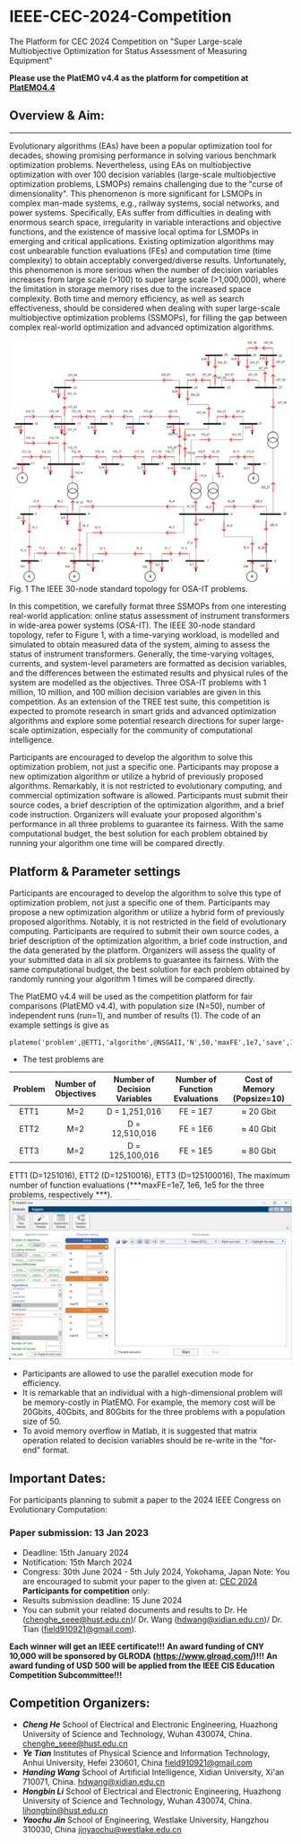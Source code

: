 # IEEE-CEC-2024-Competition
The Platform for CEC 2024 Competition on "Super Large-scale Multiobjective Optimization for Status Assessment of Measuring Equipment"

**Please use the PlatEMO v4.4 as the platform for competition at [PlatEMO4.4](https://github.com/ChengHust/IEEE-CEC-2024-Competition/tree/master)**

## Overview & Aim:
***
  Evolutionary algorithms (EAs) have been a popular optimization tool for decades, showing promising performance in solving various benchmark optimization problems. Nevertheless, using EAs on multiobjective optimization with over 100 decision variables (large-scale multiobjective optimization problems, LSMOPs) remains challenging due to the "curse of dimensionality". This phenomenon is more significant for LSMOPs in complex man-made systems, e.g., railway systems, social networks, and power systems. Specifically, EAs suffer from difficulties in dealing with enormous search space, irregularity in variable interactions and objective functions, and the existence of massive local optima for LSMOPs in emerging and critical applications. Existing optimization algorithms may cost unbearable function evaluations (FEs) and computation time (time complexity) to obtain acceptably converged/diverse results. Unfortunately, this phenomenon is more serious when the number of decision variables increases from large scale (>100) to super large scale (>1,000,000), where the limitation in storage memory rises due to the increased space complexity. Both time and memory efficiency, as well as search effectiveness, should be considered when dealing with super large-scale multiobjective optimization problems (SSMOPs), for filling the gap between complex real-world optimization and advanced optimization algorithms.

<img src="https://github.com/ChengHust/IEEE-CEC-2024-Competition/blob/main/CEC0_IEEE_30_nodes.png" />
Fig. 1 The IEEE 30-node standard topology for OSA-IT problems.


In this competition, we carefully format three SSMOPs from one interesting real-world application: online status assessment of instrument transformers in wide-area power systems (OSA-IT). The IEEE 30-node standard topology, refer to Figure 1, with a time-varying workload, is modelled and simulated to obtain measured data of the system, aiming to assess the status of instrument transformers. Generally, the time-varying voltages, currents, and system-level parameters are formatted as decision variables, and the differences between the estimated results and physical rules of the system are modelled as the objectives. Three OSA-IT problems with 1 million, 10 million, and 100 million decision variables are given in this competition.
As an extension of the TREE test suite, this competition is expected to promote research in smart grids and advanced optimization algorithms and explore some potential research directions for super large-scale optimization, especially for the community of computational intelligence.

Participants are encouraged to develop the algorithm to solve this optimization problem, not just a specific one. 
Participants may propose a new optimization algorithm or utilize a hybrid of previously proposed algorithms.
Remarkably, it is not restricted to evolutionary computing, and commercial optimization software is allowed. 
Participants must submit their source codes, a brief description of the optimization algorithm, and a brief code instruction. 
Organizers will evaluate your proposed algorithm's performance in all three problems to guarantee its fairness. 
With the same computational budget, the best solution for each problem obtained by running your algorithm one time will be compared directly.

## Platform & Parameter settings
Participants are encouraged to develop the algorithm to solve this type of optimization problem, not just a specific one of them. Participants may propose a new optimization algorithm or utilize a hybrid form of previously proposed algorithms. Notably, it is not restricted in the field of evolutionary computing. Participants are required to submit their own source codes, a brief description of the optimization algorithm, a brief code instruction, and the data generated by the platform. Organizers will assess the quality of your submitted data in all six problems to guarantee its fairness. With the same computational budget, the best solution for each problem obtained by randomly running your algorithm 1 times will be compared directly. 

The PlatEMO v4.4 will be used as the competition platform for fair comparisons (PlatEMO v4.4), with population size (N=50), number of independent runs (run=1), and number of results (1). The code of an example settings is give as 
```
platemo('problem',@ETT1,'algorithm',@NSGAII,'N',50,'maxFE',1e7,'save',1)
```
  
* The test problems are

|             Problem             |      Number of Objectives       |   Number of Decision Variables     |   Number of Function Evaluations    |  Cost of Memory (Popsize=10)    |
| :-----------------------------: | :-----------------------------: | :-------------------------------:  | :--------------------------------:  | :----------------------------:  |
|             ETT1                |              M=2                |             D = 1,251,016          |                FE = 1E7             |                ≈ 20 Gbit        |
|             ETT2                |              M=2                |             D = 12,510,016         |                FE = 1E6             |                ≈ 40 Gbit        |
|             ETT3                |              M=2                |             D = 125,100,016        |                FE = 1E5             |                ≈ 80 Gbit        |

  ETT1 (D=1251016), ETT2 (D=12510016), ETT3 (D=125100016),
  The maximum number of function evaluations (***maxFE=1e7, 1e6, 1e5 for the three problems, respectively ***).
  <img src="https://github.com/ChengHust/IEEE-CEC-2024-Competition/blob/main/CEC2024Competition_Settings.png" />
* Participants are allowed to use the parallel execution mode for efficiency.
* It is remarkable that an individual with a high-dimensional problem will be memory-costly in PlatEMO. For example, the memory cost will be 20Gbits, 40Gbits, and 80Gbits for the three problems with a population size of 50.
* To avoid memory overflow in Matlab, it is suggested that matrix operation related to decision variables should be re-write in the "for-end" format. 


## Important Dates:
For participants planning to submit a paper to the 2024 IEEE Congress on Evolutionary Computation:
### Paper submission: 13 Jan 2023
 - Deadline: 15th January 2024
 - Notification: 15th March 2024
 - Congress: 30th June 2024 - 5th July 2024, Yokohama, Japan
Note: You are encouraged to submit your paper to the given at: [CEC 2024](https://2024.ieeewcci.org/)
**Participants for competition** only:
  - Results submission deadline: 15 June 2024
  - You can submit your related documents and results to Dr. He (chenghe_seee@hust.edu.cn)/ Dr. Wang (hdwang@xidian.edu.cn)/ Dr. Tian (field910921@gmail.com).

**Each winner will get an IEEE certificate!!!**
**An award funding  of CNY 10,000 will be sponsored by GLRODA (https://www.glroad.com/)!!!**
**An award funding of USD 500 will be applied from the IEEE CIS Education Competition Subcommittee!!!**

## Competition Organizers:
* ***Cheng He***
  School of Electrical and Electronic Engineering, Huazhong University of Science and Technology, Wuhan 430074, China. 
  chenghe_seee@hust.edu.cn
* ***Ye Tian***
  Institutes of Physical Science and Information Technology, Anhui University, Hefei 230601, China
  field910921@gmail.com
* ***Handing Wang***
  School of Artificial Intelligence, Xidian University, Xi'an 710071, China. 
  hdwang@xidian.edu.cn
* ***Hongbin Li***
  School of Electrical and Electronic Engineering, Huazhong University of Science and Technology, Wuhan 430074, China. 
  lihongbin@hust.edu.cn
* ***Yaochu Jin***
  School of Engineering, Westlake University, Hangzhou 310030, China
  jinyaochu@westlake.edu.cn
